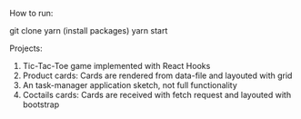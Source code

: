How to run:

git clone
yarn (install packages)
yarn start

Projects:
1) Tic-Tac-Toe game implemented with React Hooks
2) Product cards: Cards are rendered from data-file and layouted with grid
3) An task-manager application sketch, not full functionality
4) Coctails cards: Cards are received with fetch request and layouted with bootstrap
